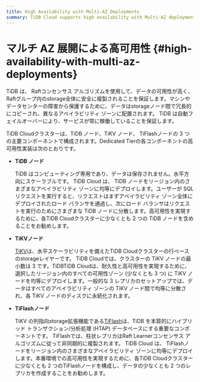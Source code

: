 ```yaml
---
title: High Availability with Multi-AZ Deployments
summary: TiDB Cloud supports high availability with Multi-AZ deployments.
---
```


# マルチ AZ 展開による高可用性 {#high-availability-with-multi-az-deployments}

TiDB は、 Raftコンセンサス アルゴリズムを使用して、データの可用性が高く、 Raftグループ内のstorage全体に安全に複製されることを保証します。マシンやデータセンターの障害から保護するために、データはstorageノード間で冗長的にコピーされ、異なるアベイラビリティ ゾーンに配置されます。 TiDB は自動フェイルオーバーにより、サービスが常に稼働していることを保証します。

TiDB Cloudクラスターは、TiDB ノード、TiKV ノード、 TiFlashノードの 3 つの主要コンポーネントで構成されます。Dedicated Tierの各コンポーネントの高可用性実装は次のとおりです。

-   **TiDB ノード**

    TiDB はコンピューティング専用であり、データは保存されません。水平方向にスケーラブルです。 TiDB Cloud は、 TiDB ノードをリージョン内のさまざまなアベイラビリティ ゾーンに均等にデプロイします。ユーザーが SQL リクエストを実行すると、リクエストはまずアベイラビリティ ゾーン全体にデプロイされたロード バランサを通過し、次にロード バランサはリクエストを実行のためにさまざまな TiDB ノードに分散します。高可用性を実現するために、各TiDB Cloudクラスターに少なくとも 2 つの TiDB ノードを含めることをお勧めします。

-   **TiKVノード**

    [<a href="https://docs.pingcap.com/tidb/stable/tikv-overview">TiKV</a>](https://docs.pingcap.com/tidb/stable/tikv-overview)は、水平スケーラビリティを備えたTiDB Cloudクラスターの行ベースのstorageレイヤーです。 TiDB Cloudでは、クラスターの TiKV ノードの最小数は 3 です。TiDBTiDB Cloudは、耐久性と高可用性を実現するために、選択したリージョン内のすべての可用性ゾーン (少なくとも 3 つ) に TiKV ノードを均等にデプロイします。一般的な 3 レプリカのセットアップでは、データはすべてのアベイラビリティ ゾーンの TiKV ノード間で均等に分散され、各 TiKV ノードのディスクに永続化されます。

-   **TiFlashノード**

    TiKV の列指向storage拡張機能である[<a href="https://docs.pingcap.com/tidb/stable/tiflash-overview">TiFlash</a>](https://docs.pingcap.com/tidb/stable/tiflash-overview)は、TiDB を本質的にハイブリッド トランザクション/分析処理 (HTAP) データベースにする重要なコンポーネントです。 TiFlashでは、柱状レプリカはRaft Learnerコンセンサス アルゴリズムに従って非同期的に複製されます。 TiDB Cloud は、 TiFlashノードをリージョン内のさまざまなアベイラビリティ ゾーンに均等にデプロイします。本番環境での高可用性を実現するために、各TiDB Cloudクラスターに少なくとも 2 つのTiFlashノードを構成し、データの少なくとも 2 つのレプリカを作成することをお勧めします。
